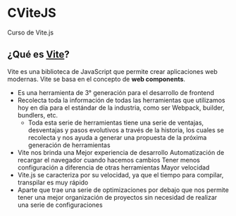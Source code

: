 # CViteJS
Curso de Vite.js

## ¿Qué es [Vite](https://vitejs.dev/)?
  Vite es una biblioteca de JavaScript que permite crear aplicaciones web modernas. Vite se basa en el concepto de **web components**.

  - Es una herramienta de 3° generación para el desarrollo de frontend
  - Recolecta toda la información de todas las herramientas que utilizamos hoy en día para el estándar de la industria, como ser Webpack, builder, bundlers, etc.
      - Toda esta serie de herramientas tiene una serie de ventajas, desventajas y pasos evolutivos a través de la historia, los cuales se recolecta y nos ayuda a generar una propuesta de la próxima generación de herramientas
  - Vite nos brinda una Mejor experiencia de desarrollo
      Automatización de recargar el navegador cuando hacemos cambios
      Tener menos configuración a diferencia de otras herramientas
      Mayor velocidad
  - Vite.js se caracteriza por su velocidad, ya que el tiempo para compilar, transpilar es muy rápido
  - Aparte que trae una serie de optimizaciones por debajo que nos permite tener una mejor organización de proyectos sin necesidad de realizar una serie de configuraciones

